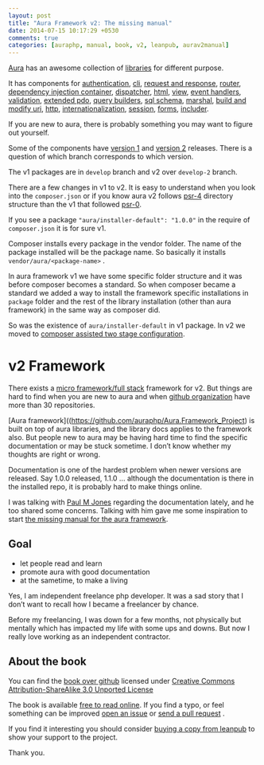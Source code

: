 ```yaml
---
layout: post
title: "Aura Framework v2: The missing manual"
date: 2014-07-15 10:17:29 +0530
comments: true
categories: [auraphp, manual, book, v2, leanpub, aurav2manual]
---
```


[Aura](http://auraphp.com) has an awesome collection of 
[libraries](https://github.com/auraphp) for different purpose.

It has components for 
[authentication](https://github.com/auraphp/Aura.Auth),
[cli](https://github.com/auraphp/Aura.Cli), 
[request and response](https://github.com/auraphp/Aura.Web), 
[router](https://github.com/auraphp/Aura.Router), 
[dependency injection container](https://github.com/auraphp/Aura.Router), 
[dispatcher](https://github.com/auraphp/Aura.Dispatcher), 
[html](https://github.com/auraphp/Aura.Html), 
[view](https://github.com/auraphp/Aura.View), 
[event handlers](https://github.com/auraphp/Aura.Signal), 
[validation](https://github.com/auraphp/Aura.Filter), 
[extended pdo](https://github.com/auraphp/Aura.Sql), 
[query builders](https://github.com/auraphp/Aura.SqlQuery), 
[sql schema](https://github.com/auraphp/Aura.SqlSchema), 
[marshal](https://github.com/auraphp/Aura.Marshal), 
[build and modify uri](https://github.com/auraphp/Aura.Uri), 
[http](https://github.com/auraphp/Aura.Http), 
[internationalization](https://github.com/auraphp/Aura.Intl), 
[session](https://github.com/auraphp/Aura.Session), 
[forms](https://github.com/auraphp/Aura.Input), 
[includer](https://github.com/auraphp/Aura.Include).

If you are new to aura, there is probably something you 
may want to figure out yourself.

Some of the components have [version 1](http://auraphp.com/packages/) and 
[version 2](http://auraphp.com/packages/v2) releases. 
There is a question of which branch corresponds to which version.

The v1 packages are in `develop` branch and v2 over `develop-2` branch.

There are a few changes in v1 to v2. It is easy to understand when you 
look into the `composer.json` or if you know aura 
v2 follows [psr-4](http://www.php-fig.org/psr/psr-4/) 
directory structure than the v1 that followed 
[psr-0](http://www.php-fig.org/psr/psr-0/).

If you see a package `"aura/installer-default": "1.0.0"` in the 
require of `composer.json` it is for sure v1.

Composer installs every package in the vendor folder. The 
name of the package installed will be the package name. So basically 
it installs `vendor/aura/<package-name>` .

In aura framework v1 we have some specific folder structure and it was 
before composer becomes a standard. So when composer became a standard
we added a way to install the framework specific installations in
`package` folder and the rest of the library installation (other than aura framework)
in the same way as composer did.

So was the existence of `aura/installer-default` in v1 package. In v2 we moved 
to [composer assisted two stage configuration](http://auraphp.com/blog/2014/04/07/two-stage-config/).

# v2 Framework

There exists a [micro framework/full stack](https://github.com/auraphp/Aura.Web_Project) 
framework for v2. But things are hard to find when you are 
new to aura and when [github organization](https://github.com/auraphp) 
have more than 30 repositories.

[Aura framework]((https://github.com/auraphp/Aura.Framework_Project) 
is built on top of aura libraries, and the library docs 
applies to the framework also. But people new to aura may be having
hard time to find the specific documentation or may be stuck sometime.
I don’t know whether my thoughts are right or wrong.

Documentation is one of the hardest problem when newer versions
are released. Say 1.0.0 released, 1.1.0 ... although the documentation 
is there in the installed repo, it is probably hard to make things online.

I was talking with [Paul M Jones](http://paul-m-jones.com/) 
regarding the documentation lately, 
and he too shared some concerns. Talking with him gave me some 
inspiration to start 
[the missing manual for the aura framework](http://leanpub.com/aurav2/read). 

## Goal 

* let people read and learn
* promote aura with good documentation
* at the sametime, to make a living

Yes, I am independent freelance php developer. It was a sad 
story that I don’t want to recall how I became a freelancer 
by chance. 

Before my freelancing, I was down for a few months, not physically 
but mentally which has impacted my life with some ups and downs. 
But now I really love working as an independent contractor.

## About the book

You can find the [book over github](http://github.com/harikt/aurav2book) 
licensed under 
[Creative Commons Attribution-ShareAlike 3.0 Unported License](http://creativecommons.org/licenses/by-sa/3.0/deed.en_US)

The book is available [free to read online](https://leanpub.com/aurav2/read).
If you find a typo, or feel something can be improved 
[open an issue](https://github.com/harikt/aurav2book/issues)
or [send a pull request](https://help.github.com/articles/using-pull-requests) .

If you find it interesting you should consider 
[buying a copy from leanpub](https://leanpub.com/aurav2/packages/book/purchases/new) 
to show your support to the project. 

Thank you.
